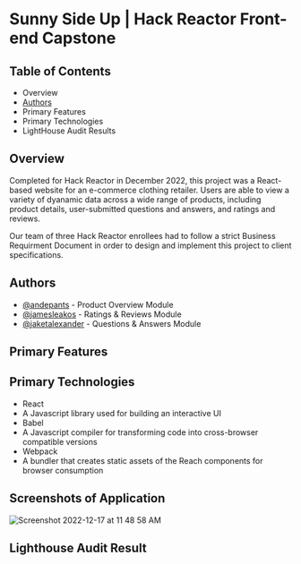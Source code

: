 # Sunny Side Up | Hack Reactor Front-end Capstone

## Table of Contents

- Overview
- [Authors](Authors)
- Primary Features
- Primary Technologies
- LightHouse Audit Results

## Overview

Completed for Hack Reactor in December 2022, this project was a React-based website for an e-commerce clothing retailer. Users are able to view a variety of dyanamic data across a wide range of products, including product details, user-submitted questions and answers, and ratings and reviews. 

Our team of three Hack Reactor enrollees had to follow a strict Business Requirment Document in order to design and implement this project to client specifications.

## Authors

- [@andepants](https://github.com/andepants) - Product Overview Module
- [@jamesleakos](https://github.com/jamesleakos) - Ratings & Reviews Module
- [@jaketalexander](https://github.com/jaketalexander) - Questions & Answers Module

## Primary Features

## Primary Technologies
 - React
  - A Javascript library used for building an interactive UI
 - Babel
  - A Javascript compiler for transforming code into cross-browser compatible versions
 - Webpack
  - A bundler that creates static assets of the Reach components for browser consumption
## Screenshots of Application
![Screenshot 2022-12-17 at 11 48 58 AM](https://user-images.githubusercontent.com/37193140/208255817-68f841b4-960f-44f5-874f-c000dfcfb26e.png)

## Lighthouse Audit Result

